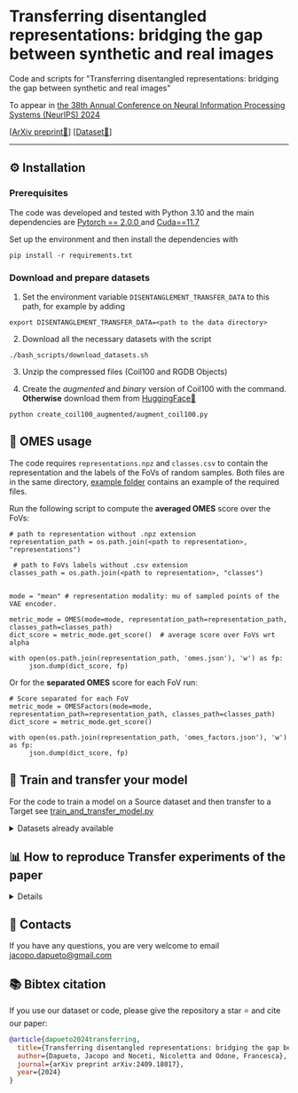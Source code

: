 # Transferring disentangled representations: bridging the gap between synthetic and real images

Code and scripts for "Transferring disentangled representations: bridging the gap between synthetic and real images"

To appear in [the 38th Annual Conference on Neural Information Processing Systems (NeurIPS) 2024](https://neurips.cc/Conferences/2024)

[[ArXiv preprint📃](https://arxiv.org/abs/2409.18017)] [[Dataset🤗](https://huggingface.co/datasets/dappu97/Coil100-Augmented)]



---
## ⚙ Installation
### Prerequisites
The code was developed and tested with Python 3.10 and the main dependencies are [Pytorch == 2.0.0 ](https://pytorch.org/) and [Cuda==11.7](https://developer.nvidia.com/cuda-toolkit)

Set up the environment and then install the dependencies with
```
pip install -r requirements.txt
```

### Download and prepare datasets

1. Set the environment variable `DISENTANGLEMENT_TRANSFER_DATA` to this path, for example by adding

```
export DISENTANGLEMENT_TRANSFER_DATA=<path to the data directory>
```
2. Download all the necessary datasets with the script
```
./bash_scripts/download_datasets.sh
```
3. Unzip the compressed files (Coil100 and RGDB Objects)

4. Create the *augmented* and *binary* version of Coil100 with the command. **Otherwise** download them from [HuggingFace🤗](https://huggingface.co/datasets/dappu97/Coil100-Augmented)
```
python create_coil100_augmented/augment_coil100.py
```
## 🚀 OMES usage
The code requires `representations.npz` and `classes.csv` to contain the representation and the labels of the FoVs of random samples. Both files are in the same directory, [example folder](example) contains an example of the required files.

Run the following script to compute the **averaged OMES** score over the FoVs:
```
# path to representation without .npz extension
representation_path = os.path.join(<path to representation>, "representations")

 # path to FoVs labels without .csv extension
classes_path = os.path.join(<path to representation>, "classes")


mode = "mean" # representation modality: mu of sampled points of the VAE encoder.

metric_mode = OMES(mode=mode, representation_path=representation_path, classes_path=classes_path)
dict_score = metric_mode.get_score()  # average score over FoVs wrt alpha

with open(os.path.join(representation_path, 'omes.json'), 'w') as fp:
     json.dump(dict_score, fp)
```

Or for the **separated OMES** score for each FoV run:
```
# Score separated for each FoV
metric_mode = OMESFactors(mode=mode, representation_path=representation_path, classes_path=classes_path)
dict_score = metric_mode.get_score()  

with open(os.path.join(representation_path, 'omes_factors.json'), 'w') as fp:
     json.dump(dict_score, fp)
```

## 🚀 Train and transfer your model

For the code to train a model on a Source dataset and then transfer to a Target see [train_and_transfer_model.py](./train_and_transfer_model.py)

<details>

<summary>Datasets already available</summary>

Source & Target:
* dSprites
* Noisy-dSprites
* Color-dSprites
* Noisy-Color-dSprites
* Shapes3D
* Isaac3D
* Coil100
* Coil100-Augmented

Only Target:
* RGBD-Objects

</details>


## 📊 How to reproduce Transfer experiments of the paper

<details>

<summary> Details </summary>

To reproduce the experiment of the study use the scripts in the folder `bash_scripts`

### Train Source models
The scripts starting with *train_* execute the training of the Source models.

```
bash ./bash_scripts/train_*.sh
```

The results will be saved in `./outuput` directory, organized by _experiment name_ and numbered by the _random seed_.

**Once** one experiment folder is completed aggregate the results of all random seeds with the scripts
```
python dlib_aggregate_results_experiment.py --experiment experiment_name 
```


### Transfer on Target dataset
**Once** you have trained the source models, run the scripts to execute the transfer experiments.

```
bash ./bash_scripts/transfer_*.sh
```

The results will be saved in `./outuput` directory, organized by experiment name:
*source_experiment*\_to\_*target_experiment*

**Once** one experiment folder is completed aggregate the results of all random seeds with the scripts
```
python dlib_aggregate_results_transfer_experiment.py --experiment experiment_name 
```
**Then** to read and save the results of the experiment run
```
python dlib_compare_transfer.py --experiment experiment_name --values_to_aggregate "model_num"
```
</details>

## 📧 Contacts
If you have any questions, you are very welcome to email jacopo.dapueto@gmail.com

## 📚 Bibtex citation
If you use our dataset or code, please give the repository a star ⭐ and cite our paper:

```BibTeX
@article{dapueto2024transferring,
  title={Transferring disentangled representations: bridging the gap between synthetic and real images},
  author={Dapueto, Jacopo and Noceti, Nicoletta and Odone, Francesca},
  journal={arXiv preprint arXiv:2409.18017},
  year={2024}
}
